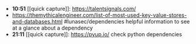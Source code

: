 - **10:51** [[quick capture]]:  https://talentsignals.com/
- https://themythicalengineer.com/list-of-most-used-key-value-stores-and-databases.html #lunasec/dependencies helpful information to see at a glance about a dependency
- **21:11** [[quick capture]]:  https://pyup.io/ check python dependencies